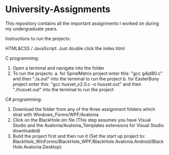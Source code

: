 # University-Assignments
This repository contains all the important assignments I worked on during my undergraduate years.

Instructions to run the projects:

HTML&CSS / JavaScript: Just double click the index.html
  
C programming:
  1. Open a terminal and navigate into the folder
  2. To run the projects:
     a. for SpiralMatrix project enter this: "gcc g4jd80.c" and then "./a.out" into the terminal to run the project
     b. for EasterBuny project enter this: "gcc husvet_v2.0.c -o husvet.out" and then "./husvet.out" into the terminal to run the project

C# programming:
  1. Download the folder from any of the three assignment folders which strat with Windows_Forms/WPF/Avalonia
  2. Click on the BlackHole.sln file (This step assumes you have Visual Studio and the Avalonia/Avalonia_Templates extensions for Visual Studio downloaded)
  3. Build the project first and then run it (Set the start up project to: BlackHole_WinForms/BlackHole_WPF/BlackHole.Avalonia.Android/BlackHole.Avalonia.Desktop)
